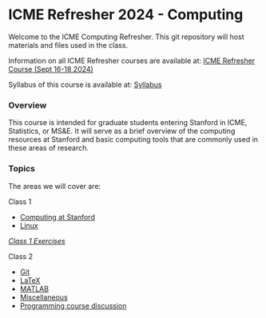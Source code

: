 # ICME Refresher 2024 - Computing

Welcome to the ICME Computing Refresher. This git repository will host materials and files used in the class.

Information on all ICME Refresher courses are available at: [ICME Refresher Course (Sept 16-18 2024)](https://icmerefreshercourse.stanford.edu/icme-refresher-course-schedule)

Syllabus of this course is available at: [Syllabus](syllabus.md)

### Overview

This course is intended for graduate students entering Stanford in ICME, Statistics, or MS&E.
It will serve as a brief overview of the computing resources at Stanford and basic computing tools that are commonly used in these areas of research.

### Topics

The areas we will cover are:

Class 1
* [Computing at Stanford](computingAtStanford.md)
* [Linux](linux.md)
  
*[Class 1 Exercises](class1exercise.md)*

Class 2
* [Git](git.md)
* [LaTeX](latex.md)
* [MATLAB](matlab.md)
* [Miscellaneous](miscellaneous.md)
* [Programming course discussion](programmingCourses.md) 
